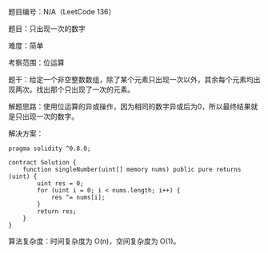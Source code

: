 题目编号：N/A（LeetCode 136）

题目：只出现一次的数字

难度：简单

考察范围：位运算

题干：给定一个非空整数数组，除了某个元素只出现一次以外，其余每个元素均出现两次。找出那个只出现了一次的元素。

解题思路：使用位运算的异或操作，因为相同的数字异或后为0，所以最终结果就是只出现一次的数字。

解决方案：

```solidity
pragma solidity ^0.8.0;

contract Solution {
    function singleNumber(uint[] memory nums) public pure returns (uint) {
        uint res = 0;
        for (uint i = 0; i < nums.length; i++) {
            res ^= nums[i];
        }
        return res;
    }
}
```

算法复杂度：时间复杂度为 O(n)，空间复杂度为 O(1)。